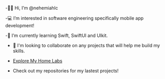 -👋🏾 Hi, I’m @nehemiahlc

-💻 I’m interested in software engineering specifically mobile app development!

-💭 I’m currently learning Swift, SwiftUI and UIkit.

- 📝 I'm looking to collaborate on any projects that will help me build my skills.
- [Explore My Home Labs
](https://www.notion.so/My-Home-Labs-63ab5efdf7b142258e4070fb9ac0b456?pvs=4)

- Check out my repositories for my lastest projects!
  
